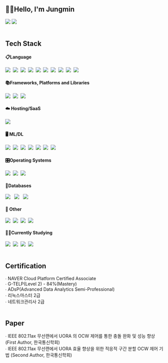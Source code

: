 <h2>🙋‍♂️Hello, I'm Jungmin</h2>
<div>
<a href="https://velog.io/@urban-jungle/posts"><img src="https://img.shields.io/badge/velog-20C997?style=for-the-badge&logo=velog&logoColor=white"/></a>
<a href="mailto:ljmtt2000@gmail.com"><img src="https://img.shields.io/badge/Gmail-EA4335?style=for-the-badge&logo=Gmail&logoColor=white"/></a>
</div>

<br/>
<div>
    <h2>Tech Stack</h2>
    <div>
      <h4>📋Language</h4>
	<img src="https://img.shields.io/badge/C++-00599C?style=for-the-badge&logo=cplusplus&logoColor=white" />&nbsp
	<img src="https://img.shields.io/badge/python-3670A0?style=for-the-badge&logo=python&logoColor=ffdd54" />&nbsp
	<img src="https://img.shields.io/badge/c-%2300599C.svg?style=for-the-badge&logo=c&logoColor=white" />&nbsp
	<img src="https://img.shields.io/badge/Matlab-0076A8?style=for-the-badge&logo=matlab&logoColor=white" />&nbsp
	<img src="https://img.shields.io/badge/javascript-%23323330.svg?style=for-the-badge&logo=javascript&logoColor=%23F7DF1E" />&nbsp
	<img src="https://img.shields.io/badge/html5-E34F26?style=for-the-badge&logo=html5&logoColor=white" />&nbsp
	<img src="https://img.shields.io/badge/css-1572B6?style=for-the-badge&logo=css3&logoColor=white" />&nbsp
	<img src="https://img.shields.io/badge/PHP-777BB4?style=for-the-badge&logo=php&logoColor=white"/>&nbsp
	<img src="https://img.shields.io/badge/yaml-%23ffffff.svg?style=for-the-badge&logo=yaml&logoColor=151515"/>&nbsp
	<img src="https://img.shields.io/badge/PowerShell-%235391FE.svg?style=for-the-badge&logo=powershell&logoColor=white"/>&nbsp
      <h4>📚Frameworks, Platforms and Libraries</h4>
	<img src="https://img.shields.io/badge/flask-000000?style=for-the-badge&logo=flask&logoColor=white" />&nbsp
	<img src="https://img.shields.io/badge/React-61DAFB?style=for-the-badge&logo=React&logoColor=white" />&nbsp
	<img src="https://img.shields.io/badge/opencv-%23white.svg?style=for-the-badge&logo=opencv&logoColor=white" />&nbsp
      <h4>☁️ Hosting/SaaS</h4>
	<img src="https://img.shields.io/badge/Amazon AWS-232F3E?style=for-the-badge&logo=amazonaws&logoColor=white"/> &nbsp
      <h4>🖥️ ML/DL</h4>
	<img src="https://img.shields.io/badge/Keras-%23D00000.svg?style=for-the-badge&logo=Keras&logoColor=white" />&nbsp
	<img src="https://img.shields.io/badge/Matplotlib-00599C?style=for-the-badge&logo=Matplotlib&logoColor=white" />&nbsp
	<img src="https://img.shields.io/badge/numpy-%23013243.svg?style=for-the-badge&logo=numpy&logoColor=white" />&nbsp
	<img src="https://img.shields.io/badge/pandas-%23150458.svg?style=for-the-badge&logo=pandas&logoColor=white" />&nbsp
	<img src="https://img.shields.io/badge/-PyTorch-E34F26?style=for-the-badge&logo=PyTorch&logoColor=white"/>&nbsp
	<img src="https://img.shields.io/badge/scikit--learn-%23F7931E.svg?style=for-the-badge&logo=scikit-learn&logoColor=white"/>&nbsp
	<img src="https://img.shields.io/badge/TensorFlow-%23FF6F00.svg?style=for-the-badge&logo=TensorFlow&logoColor=white"/>&nbsp
      <h4>🎛️Operating Systems</h4>
	<img src="https://img.shields.io/badge/linux-FCC624?style=for-the-badge&logo=linux&logoColor=black" />&nbsp
	<img src="https://img.shields.io/badge/Ubuntu-E95420?style=for-the-badge&logo=ubuntu&logoColor=white" />&nbsp
	<img src="https://img.shields.io/badge/-Rocky%20Linux-%2310B981?style=for-the-badge&logo=rockylinux&logoColor=white" />&nbsp
      <h4>💾Databases</h4>
	<img src="https://img.shields.io/badge/mysql-4479A1?style=for-the-badge&logo=mysql&logoColor=white"/> &nbsp
	<img src="https://img.shields.io/badge/MongoDB-%234ea94b.svg?style=for-the-badge&logo=mongodb&logoColor=white"/> &nbsp
	<img src="https://img.shields.io/badge/MariaDB-003545?style=for-the-badge&logo=mariaDB&logoColor=white"/> &nbsp
      <h4>🥅 Other</h4>
	<img src="https://img.shields.io/badge/ansible-%231A1918.svg?style=for-the-badge&logo=ansible&logoColor=white"/>&nbsp
	<img src="https://img.shields.io/badge/cisco-%23049fd9.svg?style=for-the-badge&logo=cisco&logoColor=black"/>&nbsp
	<img src="https://img.shields.io/badge/grafana-%23F46800.svg?style=for-the-badge&logo=grafana&logoColor=white"/>&nbsp
	<img src="https://img.shields.io/badge/Prometheus-E6522C?style=for-the-badge&logo=Prometheus&logoColor=white"/>&nbsp
      <h4>✍🏻Currently Studying</h4>
	<img src="https://img.shields.io/badge/java-%23ED8B00.svg?style=for-the-badge&logo=openjdk&logoColor=white" />&nbsp
	<img src="https://img.shields.io/badge/Spring-6DB33F?style=for-the-badge&logo=Spring&logoColor=white"/>&nbsp
	<img src="https://img.shields.io/badge/Docker-2496ED?style=for-the-badge&logo=docker&logoColor=white" />&nbsp
	<img src="https://img.shields.io/badge/Kubernetes-326CE5?style=for-the-badge&logo=Kubernetes&logoColor=white" />&nbsp
    </div>
</div>
<br/>

<div>
<h2>Certification</h2>
∙ NAVER Cloud Platform Certified Associate <br/>
∙ G-TELP(Level 2) - 84%(Mastery) <br/>
∙ ADsP(Advanced Data Analytics Semi-Professional) <br/>
∙ 리눅스마스터 2급 <br/>
∙ 네트워크관리사 2급 <br/>
</div>
<br/>

<div>
<h2>Paper</h2>
∙ IEEE 802.11ax 무선랜에서 UORA 의 OCW 제어를 통한 충돌 완화 및 성능 향상 (First Author, 한국통신학회)<br/>
∙ IEEE 802.11ax 무선랜에서 UORA 효율 향상을 위한 적응적 구간 분할 OCW 제어 기법 (Second Author, 한국통신학회)<br/>
</div>
